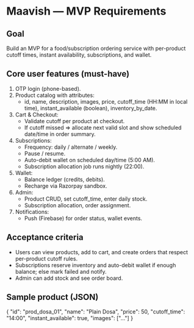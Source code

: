 # Maavish — MVP Requirements

## Goal
Build an MVP for a food/subscription ordering service with per-product cutoff times, instant availability, subscriptions, and wallet.

## Core user features (must-have)
1. OTP login (phone-based).
2. Product catalog with attributes:
   - id, name, description, images, price, cutoff_time (HH:MM in local time), instant_available (boolean), inventory_by_date.
3. Cart & Checkout:
   - Validate cutoff per product at checkout.
   - If cutoff missed => allocate next valid slot and show scheduled date/time in order summary.
4. Subscriptions:
   - Frequency: daily / alternate / weekly.
   - Pause / resume.
   - Auto-debit wallet on scheduled day/time (5:00 AM).
   - Subscription allocation job runs nightly (22:00).
5. Wallet:
   - Balance ledger (credits, debits).
   - Recharge via Razorpay sandbox.
6. Admin:
   - Product CRUD, set cutoff_time, enter daily stock.
   - Subscription allocation, order assignment.
7. Notifications:
   - Push (Firebase) for order status, wallet events.

## Acceptance criteria
- Users can view products, add to cart, and create orders that respect per-product cutoff rules.
- Subscriptions reserve inventory and auto-debit wallet if enough balance; else mark failed and notify.
- Admin can add stock and see order board.

## Sample product (JSON)
{
  "id": "prod_dosa_01",
  "name": "Plain Dosa",
  "price": 50,
  "cutoff_time": "14:00",
  "instant_available": true,
  "images": ["..."]
}
